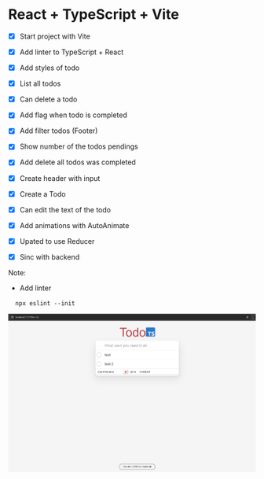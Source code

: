 # React + TypeScript + Vite

- [x] Start project with Vite
- [x] Add linter to TypeScript + React
- [x] Add styles of todo
- [x] List all todos
- [x] Can delete a todo
- [x] Add flag when todo is completed
- [x] Add filter todos (Footer)
- [x] Show number of the todos pendings
- [x] Add delete all todos was completed
- [x] Create header with input
- [x] Create a Todo
- [x] Can edit the text of the todo
- [x] Add animations with AutoAnimate
- [x] Upated to use Reducer
- [x] Sinc with backend


Note:
- Add linter
```
  npx eslint --init
```



![alt text](image.png)